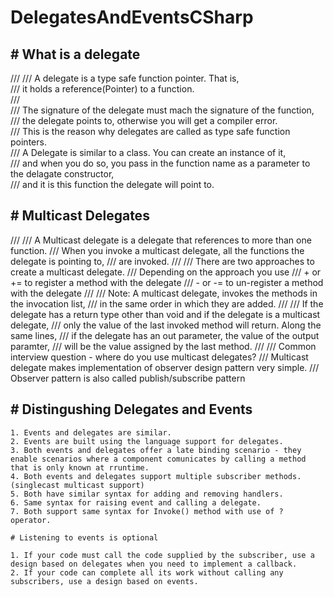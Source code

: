 <h1> DelegatesAndEventsCSharp </h1>

  <h2>  # What is a delegate </h2>
  <p>  /// 
    /// A delegate is a type safe function pointer. That is,<br> 
    /// it holds a reference(Pointer) to a function.<br> 
    /// <br> 
    /// The signature of the delegate must mach the signature of the function,<br> 
    /// the delegate points to, otherwise you will get a compiler error.<br> 
    /// This is the reason why delegates are called as type safe function pointers.<br> 
    /// A Delegate is similar to a class. You can create an instance of it,<br> 
    /// and when you do so, you pass in the function name as a parameter to the delagate constructor,<br> 
    /// and it is this function the delegate will point to.<br> 
    </p>

  <h2>  # Multicast Delegates </h2>
    /// 
    /// A Multicast delegate is a delegate that references to more than one function.
    /// When you invoke a multicast delegate, all the functions the delegate is pointing to,
    /// are invoked.
    /// 
    /// There are two approaches to create a multicast delegate.
    /// Depending on the approach you use
    /// + or += to register a method with the delegate
    /// - or -= to un-register a method with the delegate
    /// 
    /// Note: A multicast delegate, invokes the methods in the invocation list,
    /// in the same order in which they are added.
    /// 
    /// If the delegate has a return type other than void and if the delegate is a multicast delegate,
    /// only the value of the last invoked method will return. Along the same lines,
    /// if the delegate has an out parameter, the value of the output paramter,
    /// will be the value assigned by the last method.
    /// 
    /// Common interview question - where do you use multicast delegates?
    /// Multicast delegate makes implementation of observer design pattern very simple.
    /// Observer pattern is also called publish/subscribe pattern

  <h2>  # Distingushing Delegates and Events </h2>
    
    1. Events and delegates are similar.
    2. Events are built using the language support for delegates.
    3. Both events and delegates offer a late binding scenario - they enable scenarios where a component comunicates by calling a method that is only known at rruntime.
    4. Both events and delegates support multiple subscriber methods.(singlecast multicast support)
    5. Both have similar syntax for adding and removing handlers.
    6. Same syntax for raising event and calling a delegate.
    7. Both support same syntax for Invoke() method with use of ? operator.

    # Listening to events is optional

    1. If your code must call the code supplied by the subscriber, use a design based on delegates when you need to implement a callback.
    2. If your code can complete all its work without calling any subscribers, use a design based on events.
    
